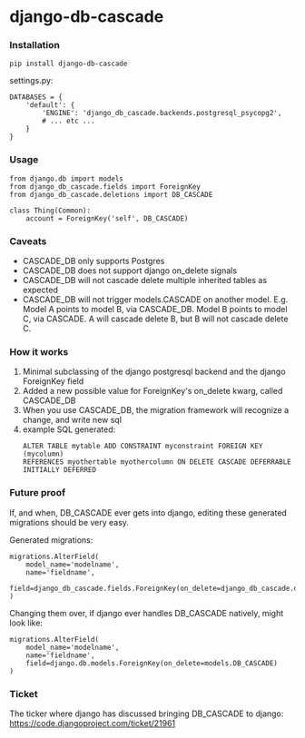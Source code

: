 # django-db-cascade

### Installation
`pip install django-db-cascade`

settings.py:
```
DATABASES = {
    'default': {
        'ENGINE': 'django_db_cascade.backends.postgresql_psycopg2',
        # ... etc ...
    }
}
```

### Usage
```
from django.db import models
from django_db_cascade.fields import ForeignKey
from django_db_cascade.deletions import DB_CASCADE

class Thing(Common):
    account = ForeignKey('self', DB_CASCADE)
```

### Caveats
- CASCADE_DB only supports Postgres
- CASCADE_DB does not support django on_delete signals
- CASCADE_DB will not cascade delete multiple inherited tables as expected
- CASCADE_DB will not trigger models.CASCADE on another model. E.g. Model A points to model B, via CASCADE_DB. Model B points to model C, via CASCADE. A will cascade delete B, but B will not cascade delete C.

### How it works
1. Minimal subclassing of the django postgresql backend and the django ForeignKey field
3. Added a new possible value for ForeignKey's on_delete kwarg, called CASCADE_DB
4. When you use CASCADE_DB, the migration framework will recognize a change, and write new sql
6. example SQL generated:
    ```
    ALTER TABLE mytable ADD CONSTRAINT myconstraint FOREIGN KEY (mycolumn)
    REFERENCES myothertable myothercolumn ON DELETE CASCADE DEFERRABLE INITIALLY DEFERRED
    ```

### Future proof
If, and when, DB_CASCADE ever gets into django, editing these generated migrations should be very easy.

Generated migrations:
```
migrations.AlterField(
    model_name='modelname',
    name='fieldname',
    field=django_db_cascade.fields.ForeignKey(on_delete=django_db_cascade.deletions.DB_CASCADE)
)
```

Changing them over, if django ever handles DB_CASCADE natively, might look like:
```
migrations.AlterField(
    model_name='modelname',
    name='fieldname',
    field=django.db.models.ForeignKey(on_delete=models.DB_CASCADE)
)
```

### Ticket
The ticker where django has discussed bringing DB_CASCADE to django:
https://code.djangoproject.com/ticket/21961
